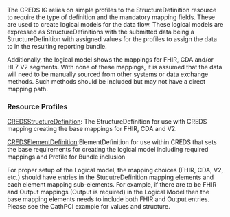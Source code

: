 The CREDS IG relies on simple profiles to the StructureDefinition resource to require the type of definition and the mandatory mapping fields.  These are used to create logical models for the data flow.  These logical models are expressed as StructureDefinitions with the submitted data being a StructureDefinition with assigned values for the profiles to assign the data to in the resulting reporting bundle.

Additionally, the logical model shows the mappings for FHIR, CDA and/or HL7 V2 segments.  With none of these mappings, it is assumed that the data will need to be manually sourced from other systems or data exchange methods. Such methods should be included but may not have a direct mapping path.

### Resource Profiles
[CREDSStructureDefinition](StructureDefinition-CREDSStructureDefinition.html): The StructureDefinition for use with CREDS mapping creating the base mappings for FHIR, CDA and V2.  


[CREDSElementDefinition](StructureDefinition-CREDSElementDefinition.html):ElementDefinition for use within CREDS that sets the base requirements for creating the logical model including required mappings and Profile for Bundle inclusion

For proper setup of the Logical model, the mapping choices (FHIR, CDA, V2, etc.)  should have entries in the StucutreDefinition mapping elements and each element mapping sub-elements.  For example, if there are to be FHIR and Output mappings (Output is required) in the Logical Model then the base mapping elements needs to include both FHIR and Output entries.  Please see the CathPCI example for values and structure.